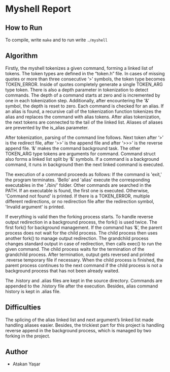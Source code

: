# Myshell Report

## How to Run

To compile, write ```make``` and to run write ```./myshell```

## Algorithm

Firstly, the myshell tokenizes a given command, forming a linked list of tokens. The token types are defined in the “token.h” file. In cases of missing quotes or more than three consecutive ‘>’ symbols, the token type becomes TOKEN_ERROR. Inside of quotes completely generate a single TOKEN_ARG type token. There is also a depth parameter in tokenization to detect commands. The depth of a command starts at zero and is incremented by one in each tokenization step. Additionally, after encountering the '&' symbol, the depth is reset to zero. Each command is checked for an alias. If an alias is found, a recursive call of the tokenization function tokenizes the alias and replaces the command with alias tokens. After alias tokenization, the next tokens are connected to the tail of the linked list. Aliases of aliases are prevented by the is_alias parameter. 

After tokenization, parsing of the command line follows. Next token after  ‘>’ is the redirect file, after ‘>>’ is the append file and after ‘>>>’ is the reverse append file. ‘&’ makes the command background task. The other TOKEN_ARG type tokens are arguments for command. Command struct also forms a linked list split by ‘&’ symbols. If a command is a background command, it runs in background then the next linked command is executed.

The execution of a command proceeds as follows: If the command is 'exit,' the program terminates. 'Bello' and 'alias' execute the corresponding executables in the './bin/' folder. Other commands are searched in the PATH. If an executable is found, the first one is executed. Otherwise, 'Command not found' is printed. If there is a TOKEN_ERROR, multiple different redirections, or no redirection file after the redirection symbol, 'Invalid argument' is printed.

If everything is valid then the forking process starts. To handle reverse output redirection in a background process, the fork() is used twice. The first fork() for background management. If the command has ‘&’, the parent process does not wait for the child process. The child process then uses another fork() to manage output redirection. The grandchild process changes standard output in case of redirection, then calls exec() to run the given command. The child process waits for the termination of the grandchild process. After termination, output gets reversed and printed .reverse temporary file if necessary. When the child process is finished, the parent process continues to the next command if the child process is not a background process that has not been already waited.

The .history and .alias files are kept in the source directory. Commands are appended to the .history file after the execution. Besides, alias command history is kept in .alias file. 

## Difficulties

The splicing of the alias linked list and next argument’s linked list made handling aliases easier. Besides, the trickiest part for this project is handling reverse append in the background process, which is managed by two forking in the project.

## Author

- Atakan Yaşar